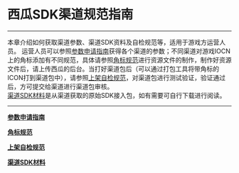 # 西瓜SDK渠道规范指南
----

本章介绍如何获取渠道参数、渠道SDK资料及自检规范等，适用于游戏方运营人员。
运营人员可以参照<a href="./Parameters.md">参数申请指南</a>获得各个渠道的参数；不同渠道对游戏IOCN上的角标添加有不同规范，具体请参照<a href="./icon.md">角标规范</a>进行资源文件的制作，制作好资源文件后，请上传西瓜的后台。当打好渠道包后（可以通过打包工具将带角标的ICON打到渠道包中），请参照<a href="./check.md">上架自检规范</a>，对渠道包进行测试验证，验证通过后，方可提交给渠道进行渠道包审核。  
<a href="./SDK.md">渠道SDK材料</a>是从渠道获取的原始SDK接入包，如有需要可自行下载进行阅读。


---

**[参数申请指南](./Parameters.md)**


**[角标规范](./icon.md)**


**[上架自检规范](./check.md)**


**[渠道SDK材料](./SDK.md)**
